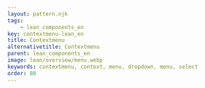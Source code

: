 ```yaml
---
layout: pattern.njk
tags: 
    - lean_components_en
key: contextmenu-lean_en
title: Contextmenu
alternativetitle: Contextmenu
parent: lean_components_en
image: lean/overview/menu.webp
keywords: contextmenu, context, menu, dropdown, menu, select
order: 80
---
```

